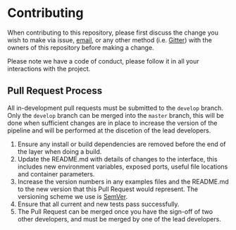 # Contributing

When contributing to this repository, please first discuss the change you wish to make via issue,
[email](mailto:vib.singlecell.nf@gmail.com), or any other method (i.e. [Gitter](https://gitter.im/vib-singlecell-nf/community)) with the owners of this repository before making a change. 

Please note we have a code of conduct, please follow it in all your interactions with the project.

## Pull Request Process

All in-development pull requests must be submitted to the `develop` branch. Only the `develop`
branch can be merged into the `master` branch, this will be done when sufficient changes are in
place to increase the version of the pipeline and will be performed at the discetion of the lead
developers.

1. Ensure any install or build dependencies are removed before the end of the layer when doing a 
build.
2. Update the README.md with details of changes to the interface, this includes new environment
variables, exposed ports, useful file locations and container parameters.
3. Increase the version numbers in any examples files and the README.md to the new version that 
this Pull Request would represent. The versioning scheme we use is [SemVer](http://semver.org/).
4. Ensure that all current and new tests pass successfully.
5. The Pull Request can be merged once you have the sign-off of two other developers, and must 
be merged by one of the lead developers.
